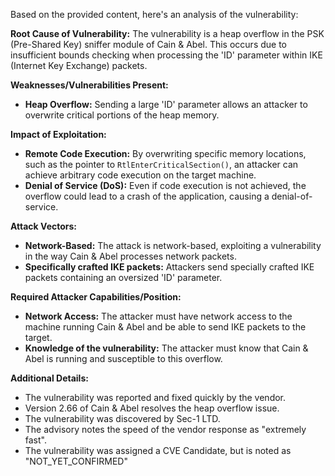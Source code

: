 Based on the provided content, here's an analysis of the vulnerability:

**Root Cause of Vulnerability:**
The vulnerability is a heap overflow in the PSK (Pre-Shared Key) sniffer module of Cain & Abel. This occurs due to insufficient bounds checking when processing the 'ID' parameter within IKE (Internet Key Exchange) packets.

**Weaknesses/Vulnerabilities Present:**
- **Heap Overflow:** Sending a large 'ID' parameter allows an attacker to overwrite critical portions of the heap memory.

**Impact of Exploitation:**
- **Remote Code Execution:** By overwriting specific memory locations, such as the pointer to `RtlEnterCriticalSection()`, an attacker can achieve arbitrary code execution on the target machine.
- **Denial of Service (DoS):** Even if code execution is not achieved, the overflow could lead to a crash of the application, causing a denial-of-service.

**Attack Vectors:**
- **Network-Based:** The attack is network-based, exploiting a vulnerability in the way Cain & Abel processes network packets.
- **Specifically crafted IKE packets:** Attackers send specially crafted IKE packets containing an oversized 'ID' parameter.

**Required Attacker Capabilities/Position:**
- **Network Access:** The attacker must have network access to the machine running Cain & Abel and be able to send IKE packets to the target.
- **Knowledge of the vulnerability:** The attacker must know that Cain & Abel is running and susceptible to this overflow.

**Additional Details:**
- The vulnerability was reported and fixed quickly by the vendor.
- Version 2.66 of Cain & Abel resolves the heap overflow issue.
- The vulnerability was discovered by Sec-1 LTD.
- The advisory notes the speed of the vendor response as "extremely fast".
- The vulnerability was assigned a CVE Candidate, but is noted as "NOT_YET_CONFIRMED"